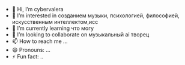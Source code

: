 - 👋 Hi, I’m cybervalera
- 👀 I’m interested in созданием музыки, психологией, философией, искусственным интеллектом,исс
- 🌱 I’m currently learning что могу
- 💞️ I’m looking to collaborate on музыкальный ai творец
- 📫 How to reach me ...
- 😄 Pronouns: ...
- ⚡ Fun fact: ..
